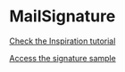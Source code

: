 # MailSignature

[Check the Inspiration tutorial](https://academind.com/tutorials/build-a-custom-email-signature)

[Access the signature sample](https://gfbritto.github.io/TechEduFrontEnd/)
